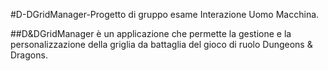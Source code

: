 #D-DGridManager-Progetto di gruppo esame Interazione Uomo Macchina.

##D&DGridManager è un applicazione che permette la gestione e la personalizzazione della griglia da battaglia del gioco di ruolo Dungeons & Dragons.
